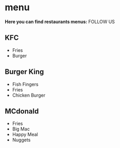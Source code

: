 # menu


**Here you can find restaurants menus:**
FOLLOW US


## KFC
- Fries
- Burger

## Burger King
- Fish Fingers
- Fries
- Chicken Burger

## MCdonald
- Fries
- Big Mac 
- Happy Meal
- Nuggets